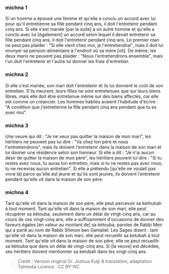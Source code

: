 
### michna 1
Si un homme a épousé une femme et qu'elle a conclu un accord avec lui pour qu'il entretienne sa fille pendant cinq ans, il doit l'entretenir pendant cinq ans. Si elle s'est mariée [par la suite] à un autre homme et qu'elle a conclu avec lui [également] un accord selon lequel il devait entretenir sa fille pendant cinq ans, il doit l'entretenir pendant cinq ans. Le premier mari ne peut pas plaider : "Si elle vient chez moi, je l'entretiendrai", mais il doit lui envoyer sa pension alimentaire à l'endroit où sa mère [vit]. De même, les deux maris ne peuvent pas plaider : "Nous l'entretiendrons ensemble", mais l'un doit l'entretenir et l'autre lui donner les frais d'entretien.

### michna 2
Si elle s'est mariée, son mari doit l'entretenir et ils lui donnent le coût de son entretien. S'ils meurent, leurs filles ne sont entretenues que sur leurs biens libres, mais elle doit être entretenue même sur des biens affectés, car elle est comme un créancier. Les hommes habiles avaient l'habitude d'écrire : "A condition que j'entretienne ta fille pendant cinq ans pendant que tu es avec moi".

### michna 3
Une veuve qui dit : "Je ne veux pas quitter la maison de mon mari", les héritiers ne peuvent pas lui dire : "Va chez ton père et nous t'entretiendrons", mais ils doivent l'entretenir dans la maison de son mari et lui donner une résidence selon son honneur. Si elle a dit : "Je n'ai aucun désir de quitter la maison de mon père", les héritiers peuvent lui dire : "Si tu restes avec nous, tu auras ton entretien, mais si tu ne restes pas avec nous, tu ne recevras aucun entretien". Si elle a prétendu [qu'elle ne voulait pas vivre là] parce qu'elle est jeune et qu'ils sont jeunes, ils doivent l'entretenir pendant qu'elle vit dans la maison de son père.

### michna 4
Tant qu'elle vit dans la maison de son père, elle peut percevoir sa kethubah à tout moment. Tant qu'elle vit dans la maison de son mari, elle peut récupérer sa kétouba, seulement dans un délai de vingt-cinq ans, car au cours de ces vingt-cinq ans, elle a suffisamment d'occasions de donner des faveurs égales [en valeur au montant de] sa kétouba, paroles de Rabbi Meir qui a parlé au nom de Rabbi Shimon ben Gamaliel. Les Sages disent : tant qu'elle vit dans la maison de son mari, elle peut recueillir sa ketubah à tout moment. Tant qu'elle vit dans la maison de son père, elle ne peut recueillir sa kétouba que dans un délai de vingt-cinq ans. Si [la veuve] est décédée, ses héritiers doivent mentionner sa ketubah dans les vingt-cinq ans.

>Crédit : Version original Dr. Joshua Kulp & translation, adaptation Talmedia
>Licence : CC BY-NC